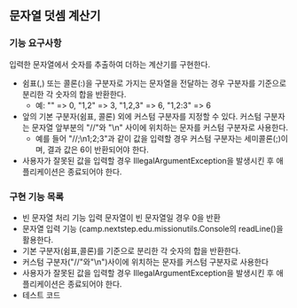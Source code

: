 ## 문자열 덧셈 계산기

### 기능 요구사항
입력한 문자열에서 숫자를 추출하여 더하는 계산기를 구현한다.

- 쉼표(,) 또는 콜론(:)을 구분자로 가지는 문자열을 전달하는 경우 구분자를 기준으로 분리한 각 숫자의 합을 반환한다.
  - 예: "" => 0, "1,2" => 3, "1,2,3" => 6, "1,2:3" => 6
- 앞의 기본 구분자(쉼표, 콜론) 외에 커스텀 구분자를 지정할 수 있다. 커스텀 구분자는 문자열 앞부분의 "//"와 "\n" 사이에 위치하는 문자를 커스텀 구분자로 사용한다.
  - 예를 들어 "//;\n1;2;3"과 같이 값을 입력할 경우 커스텀 구분자는 세미콜론(;)이며, 결과 값은 6이 반환되어야 한다.
- 사용자가 잘못된 값을 입력할 경우 IllegalArgumentException을 발생시킨 후 애플리케이션은 종료되어야 한다.

### 구현 기능 목록
- 빈 문자열 처리 기능 입력 문자열이 빈 문자열일 경우 0을 반환
- 문자열 입력 기능 (camp.nextstep.edu.missionutils.Console의 readLine()을 활용한다.
- 기본 구분자(쉼표,콜론)를 기준으로 분리한 각 숫자의 합을 반환한다.
- 커스텀 구분자("//"와"\n")사이에 위치하는 문자를 커스텀 구분자로 사용한다
- 사용자가 잘못된 값을 입력할 경우 IllegalArgumentException을 발생시킨 후 애플리케이션은 종료되어야 한다.
- 테스트 코드 